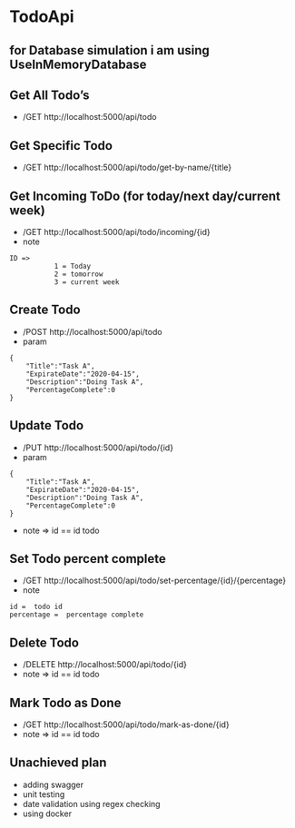 # TodoApi
## for Database simulation i am using UseInMemoryDatabase
## Get All Todo’s
- /GET http://localhost:5000/api/todo

## Get Specific Todo
- /GET http://localhost:5000/api/todo/get-by-name/{title}

## Get Incoming ToDo (for today/next day/current week)
- /GET http://localhost:5000/api/todo/incoming/{id}
- note
```
ID =>
           1 = Today
           2 = tomorrow
           3 = current week
```

## Create Todo
- /POST http://localhost:5000/api/todo
- param
```
{
	"Title":"Task A",
	"ExpirateDate":"2020-04-15",
	"Description":"Doing Task A",
	"PercentageComplete":0
}
```

## Update Todo
- /PUT http://localhost:5000/api/todo/{id}
- param
```
{
	"Title":"Task A",
	"ExpirateDate":"2020-04-15",
	"Description":"Doing Task A",
	"PercentageComplete":0
}
``` 
- note => id == id todo

## Set Todo percent complete
- /GET http://localhost:5000/api/todo/set-percentage/{id}/{percentage}
- note
```
id =  todo id
percentage =  percentage complete 
```

## Delete Todo
- /DELETE http://localhost:5000/api/todo/{id}
- note => id == id todo

## Mark Todo as Done
- /GET http://localhost:5000/api/todo/mark-as-done/{id}
- note => id == id todo

## Unachieved plan
- adding swagger
- unit testing
- date validation using regex checking
- using docker
